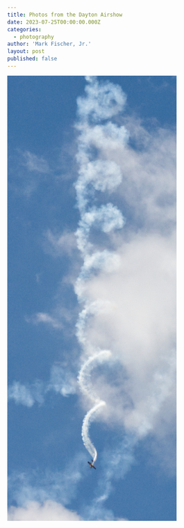 ```yaml
---
title: Photos from the Dayton Airshow
date: 2023-07-25T00:00:00.000Z
categories:
  - photography
author: 'Mark Fischer, Jr.'
layout: post
published: false
---
```


![](</assets/dayton-airshow/2023-07-22 005.jpg>)
